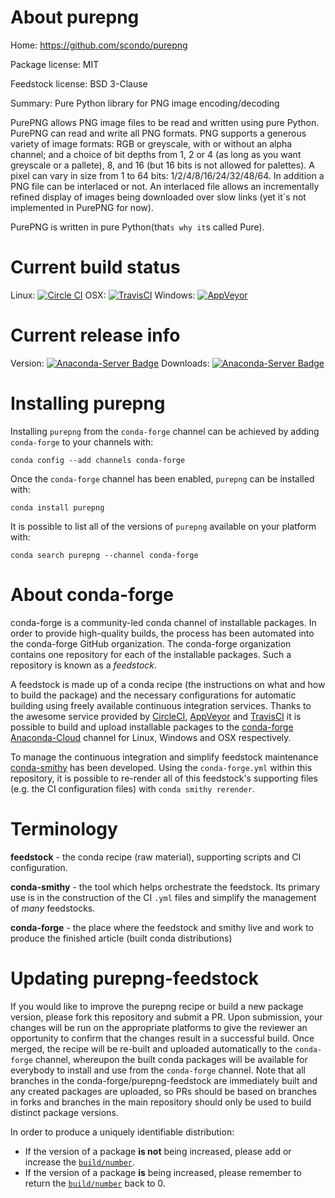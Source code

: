 About purepng
=============

Home: https://github.com/scondo/purepng

Package license: MIT

Feedstock license: BSD 3-Clause

Summary: Pure Python library for PNG image encoding/decoding

PurePNG allows PNG image files to be read and written using pure Python. PurePNG can read and write all PNG formats. PNG supports a generous variety of image formats: RGB or greyscale, with or without an alpha channel; and a choice of bit depths from 1, 2 or 4 (as long as you want greyscale or a pallete), 8, and 16 (but 16 bits is not allowed for palettes). A pixel can vary in size from 1 to 64 bits: 1/2/4/8/16/24/32/48/64. In addition a PNG file can be interlaced or not. An interlaced file allows an incrementally refined display of images being downloaded over slow links (yet it`s not implemented in PurePNG for now).

PurePNG is written in pure Python(that`s why it`s called Pure).


Current build status
====================

Linux: [![Circle CI](https://circleci.com/gh/conda-forge/purepng-feedstock.svg?style=shield)](https://circleci.com/gh/conda-forge/purepng-feedstock)
OSX: [![TravisCI](https://travis-ci.org/conda-forge/purepng-feedstock.svg?branch=master)](https://travis-ci.org/conda-forge/purepng-feedstock)
Windows: [![AppVeyor](https://ci.appveyor.com/api/projects/status/github/conda-forge/purepng-feedstock?svg=True)](https://ci.appveyor.com/project/conda-forge/purepng-feedstock/branch/master)

Current release info
====================
Version: [![Anaconda-Server Badge](https://anaconda.org/conda-forge/purepng/badges/version.svg)](https://anaconda.org/conda-forge/purepng)
Downloads: [![Anaconda-Server Badge](https://anaconda.org/conda-forge/purepng/badges/downloads.svg)](https://anaconda.org/conda-forge/purepng)

Installing purepng
==================

Installing `purepng` from the `conda-forge` channel can be achieved by adding `conda-forge` to your channels with:

```
conda config --add channels conda-forge
```

Once the `conda-forge` channel has been enabled, `purepng` can be installed with:

```
conda install purepng
```

It is possible to list all of the versions of `purepng` available on your platform with:

```
conda search purepng --channel conda-forge
```


About conda-forge
=================

conda-forge is a community-led conda channel of installable packages.
In order to provide high-quality builds, the process has been automated into the
conda-forge GitHub organization. The conda-forge organization contains one repository
for each of the installable packages. Such a repository is known as a *feedstock*.

A feedstock is made up of a conda recipe (the instructions on what and how to build
the package) and the necessary configurations for automatic building using freely
available continuous integration services. Thanks to the awesome service provided by
[CircleCI](https://circleci.com/), [AppVeyor](http://www.appveyor.com/)
and [TravisCI](https://travis-ci.org/) it is possible to build and upload installable
packages to the [conda-forge](https://anaconda.org/conda-forge)
[Anaconda-Cloud](http://docs.anaconda.org/) channel for Linux, Windows and OSX respectively.

To manage the continuous integration and simplify feedstock maintenance
[conda-smithy](http://github.com/conda-forge/conda-smithy) has been developed.
Using the ``conda-forge.yml`` within this repository, it is possible to re-render all of
this feedstock's supporting files (e.g. the CI configuration files) with ``conda smithy rerender``.


Terminology
===========

**feedstock** - the conda recipe (raw material), supporting scripts and CI configuration.

**conda-smithy** - the tool which helps orchestrate the feedstock.
                   Its primary use is in the construction of the CI ``.yml`` files
                   and simplify the management of *many* feedstocks.

**conda-forge** - the place where the feedstock and smithy live and work to
                  produce the finished article (built conda distributions)


Updating purepng-feedstock
==========================

If you would like to improve the purepng recipe or build a new
package version, please fork this repository and submit a PR. Upon submission,
your changes will be run on the appropriate platforms to give the reviewer an
opportunity to confirm that the changes result in a successful build. Once
merged, the recipe will be re-built and uploaded automatically to the
`conda-forge` channel, whereupon the built conda packages will be available for
everybody to install and use from the `conda-forge` channel.
Note that all branches in the conda-forge/purepng-feedstock are
immediately built and any created packages are uploaded, so PRs should be based
on branches in forks and branches in the main repository should only be used to
build distinct package versions.

In order to produce a uniquely identifiable distribution:
 * If the version of a package **is not** being increased, please add or increase
   the [``build/number``](http://conda.pydata.org/docs/building/meta-yaml.html#build-number-and-string).
 * If the version of a package **is** being increased, please remember to return
   the [``build/number``](http://conda.pydata.org/docs/building/meta-yaml.html#build-number-and-string)
   back to 0.
